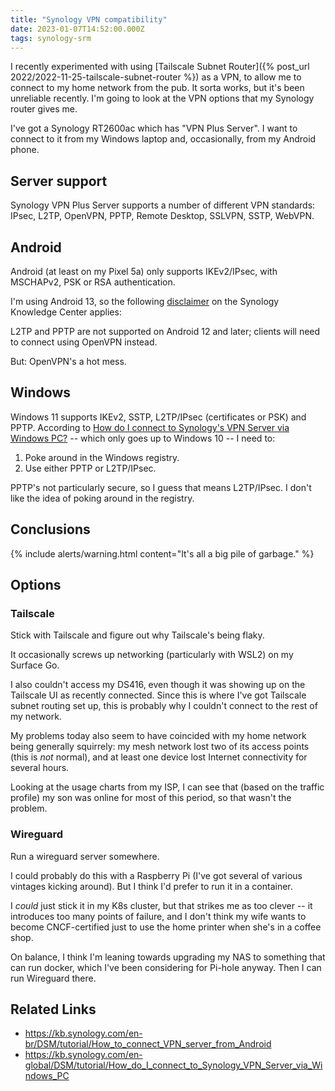 ```yaml
---
title: "Synology VPN compatibility"
date: 2023-01-07T14:52:00.000Z
tags: synology-srm
---
```


I recently experimented with using [Tailscale Subnet Router]({% post_url 2022/2022-11-25-tailscale-subnet-router %}) as
a VPN, to allow me to connect to my home network from the pub. It sorta works, but it's been unreliable recently. I'm
going to look at the VPN options that my Synology router gives me.

I've got a Synology RT2600ac which has "VPN Plus Server". I want to connect to it from my Windows laptop and,
occasionally, from my Android phone.

## Server support

Synology VPN Plus Server supports a number of different VPN standards:  IPsec, L2TP, OpenVPN, PPTP, Remote Desktop,
SSLVPN, SSTP, WebVPN.

## Android

Android (at least on my Pixel 5a) only supports IKEv2/IPsec, with MSCHAPv2, PSK or RSA authentication.

I'm using Android 13, so the following
[disclaimer](https://kb.synology.com/en-br/DSM/tutorial/How_to_connect_VPN_server_from_Android) on the Synology
Knowledge Center applies:

<div class="callout callout-info" markdown="span">
L2TP and PPTP are not supported on Android 12 and later; clients will need to connect using OpenVPN instead.
</div>

But: OpenVPN's a hot mess.

## Windows

Windows 11 supports IKEv2, SSTP, L2TP/IPsec (certificates or PSK) and PPTP. According to [How do I connect to Synology's VPN Server via Windows PC?](https://kb.synology.com/en-global/DSM/tutorial/How_do_I_connect_to_Synology_VPN_Server_via_Windows_PC) -- which only goes up to Windows 10 -- I need to:

1. Poke around in the Windows registry.
2. Use either PPTP or L2TP/IPsec.

PPTP's not particularly secure, so I guess that means L2TP/IPsec. I don't like the idea of poking around in the registry.

## Conclusions

{% include alerts/warning.html content="It's all a big pile of garbage." %}

## Options

### Tailscale

Stick with Tailscale and figure out why Tailscale's being flaky.

It occasionally screws up networking (particularly with WSL2) on my Surface Go.

I also couldn't access my DS416, even though it was showing up on the Tailscale UI as recently connected. Since this is
where I've got Tailscale subnet routing set up, this is probably why I couldn't connect to the rest of my network.

My problems today also seem to have coincided with my home network being generally squirrely: my mesh network lost two
of its access points (this is _not_ normal), and at least one device lost Internet connectivity for several hours.

Looking at the usage charts from my ISP, I can see that (based on the traffic profile) my son was online for most of
this period, so that wasn't the problem.

### Wireguard

Run a wireguard server somewhere.

I could probably do this with a Raspberry Pi (I've got several of various vintages kicking around). But I think I'd
prefer to run it in a container.

I _could_ just stick it in my K8s cluster, but that strikes me as too clever -- it introduces too many points of
failure, and I don't think my wife wants to become CNCF-certified just to use the home printer when she's in a coffee
shop.

On balance, I think I'm leaning towards upgrading my NAS to something that can run docker, which I've been considering
for Pi-hole anyway. Then I can run Wireguard there.

## Related Links

- <https://kb.synology.com/en-br/DSM/tutorial/How_to_connect_VPN_server_from_Android>
- <https://kb.synology.com/en-global/DSM/tutorial/How_do_I_connect_to_Synology_VPN_Server_via_Windows_PC>

